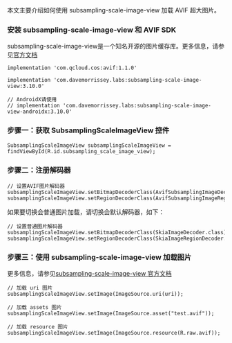 
本文主要介绍如何使用 subsampling-scale-image-view 加载 AVIF 超大图片。


### 安装 subsampling-scale-image-view 和 AVIF SDK

subsampling-scale-image-view是一个知名开源的图片缓存库。更多信息，请参见[官方文档](https://github.com/davemorrissey/subsampling-scale-image-view)

```
implementation 'com.qcloud.cos:avif:1.1.0'   

implementation 'com.davemorrissey.labs:subsampling-scale-image-view:3.10.0'

// AndroidX请使用
// implementation 'com.davemorrissey.labs:subsampling-scale-image-view-androidx:3.10.0'
```

### 步骤一：获取 SubsamplingScaleImageView 控件

```
SubsamplingScaleImageView subsamplingScaleImageView = findViewById(R.id.subsampling_scale_image_view);
```

### 步骤二：注册解码器

```
// 设置AVIF图片解码器
subsamplingScaleImageView.setBitmapDecoderClass(AvifSubsamplingImageDecoder.class);
subsamplingScaleImageView.setRegionDecoderClass(AvifSubsamplingImageRegionDecoder.class);
```

如果要切换会普通图片加载，请切换会默认解码器，如下：
```
// 设置普通图片解码器
subsamplingScaleImageView.setBitmapDecoderClass(SkiaImageDecoder.class);
subsamplingScaleImageView.setRegionDecoderClass(SkiaImageRegionDecoder.class);
```

### 步骤三：使用 subsampling-scale-image-view 加载图片

更多信息，请参见[subsampling-scale-image-view 官方文档](https://github.com/davemorrissey/subsampling-scale-image-view)

```
// 加载 uri 图片
subsamplingScaleImageView.setImage(ImageSource.uri(uri));

// 加载 assets 图片
subsamplingScaleImageView.setImage(ImageSource.asset("test.avif"));

// 加载 resource 图片
subsamplingScaleImageView.setImage(ImageSource.resource(R.raw.avif));
```